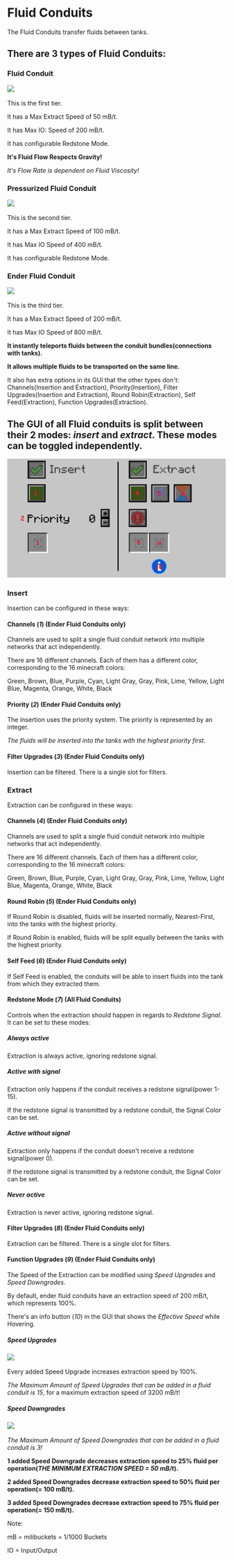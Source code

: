 # Fluid Conduits

The Fluid Conduits transfer fluids between tanks.

## There are 3 types of Fluid Conduits:

### Fluid Conduit
![](http://loenwind.info/eio/Fluid_Conduit.png)

This is the first tier.

It has a Max Extract Speed of 50 mB/t.

It has Max IO: Speed of 200 mB/t.

It has configurable Redstone Mode.

**It's Fluid Flow Respects Gravity!**

*It's Flow Rate is dependent on Fluid Viscosity!*

### Pressurized Fluid Conduit
![](http://loenwind.info/eio/Pressurized_Fluid_Conduit.png)

This is the second tier.

It has a Max Extract Speed of 100 mB/t.

It has Max IO Speed of 400 mB/t.

It has configurable Redstone Mode.

### Ender Fluid Conduit
![](http://loenwind.info/eio/Ender_Fluid_Conduit.png)

This is the third tier.

It has a Max Extract Speed of 200 mB/t.

It has Max IO Speed of 800 mB/t.

**It instantly teleports fluids between the conduit bundles(connections with tanks).**

**It allows multiple fluids to be transported on the same line.**

It also has extra options in its GUI that the other types don't: Channels(Insertion and Extraction), Priority(Insertion), Filter Upgrades(Insertion and Extraction), Round Robin(Extraction), Self Feed(Extraction), Function Upgrades(Extraction).

## The GUI of all Fluid conduits is split between their 2 modes: *insert* and *extract*. These modes can be toggled independently.
![Ender Fluid Conduit GUI](https://github.com/paul-soporan/enderio-wiki/blob/master/images/GUIs/Ender-Fluid-Conduit-GUI.png)

### Insert

Insertion can be configured in these ways:

#### Channels (*1*) (Ender Fluid Conduits only)

Channels are used to split a single fluid conduit network into multiple networks that act independently.

There are 16 different channels. Each of them has a different color, corresponding to the 16 minecraft colors: 

Green, Brown, Blue, Purple, Cyan, Light Gray, Gray, Pink, Lime, Yellow, Light Blue, Magenta, Orange, White, Black

#### Priority (*2*) (Ender Fluid Conduits only)

The insertion uses the priority system. The priority is represented by an integer.

*The fluids will be inserted into the tanks with the highest priority first.*

#### Filter Upgrades (*3*) (Ender Fluid Conduits only)

Insertion can be filtered. There is a single slot for filters.

### Extract

Extraction can be configured in these ways:

#### Channels (*4*) (Ender Fluid Conduits only)

Channels are used to split a single fluid conduit network into multiple networks that act independently.

There are 16 different channels. Each of them has a different color, corresponding to the 16 minecraft colors: 

Green, Brown, Blue, Purple, Cyan, Light Gray, Gray, Pink, Lime, Yellow, Light Blue, Magenta, Orange, White, Black

#### Round Robin (*5*) (Ender Fluid Conduits only)

If Round Robin is disabled, fluids will be inserted normally, Nearest-First, into the tanks with the highest priority.

If Round Robin is enabled, fluids will be split equally between the tanks with the highest priority.

#### Self Feed (*6*) (Ender Fluid Conduits only)

If Self Feed is enabled, the conduits will be able to insert fluids into the tank from which they extracted them.

#### Redstone Mode (*7*) (All Fluid Conduits)

Controls when the extraction should happen in regards to *Redstone Signal*. It can be set to these modes:

##### Always active
Extraction is always active, ignoring redstone signal.

##### Active with signal
Extraction only happens if the conduit receives a redstone signal(power 1-15).

If the redstone signal is transmitted by a redstone conduit, the Signal Color can be set.

##### Active without signal
Extraction only happens if the conduit doesn't receive a redstone signal(power 0).

If the redstone signal is transmitted by a redstone conduit, the Signal Color can be set.

##### Never active
Extraction is never active, ignoring redstone signal.

#### Filter Upgrades (*8*) (Ender Fluid Conduits only)

Extraction can be filtered. There is a single slot for filters.

#### Function Upgrades (*9*) (Ender Fluid Conduits only)

The Speed of the Extraction can be modified using *Speed Upgrades* and *Speed Downgrades*.

By default, ender fluid conduits have an extraction speed of 200 mB/t, which represents 100%.

There's an info button (*10*) in the GUI that shows the *Effective Speed* while Hovering.

##### Speed Upgrades
![](http://loenwind.info/eio/Item_Conduit_Speed_Upgrade.png)

Every added Speed Upgrade increases extraction speed by 100%.

*The Maximum Amount of Speed Upgrades that can be added in a fluid conduit is 15*, for a maximum extraction speed of 3200 mB/t!

##### Speed Downgrades
![](http://loenwind.info/eio/Item_Conduit_Speed_Downgrade.png)

*The Maximum Amount of Speed Downgrades that can be added in a fluid conduit is 3!*

**1 added Speed Downgrade decreases extraction speed to 25% fluid per operation(*THE MINIMUM EXTRACTION SPEED = 50 mB/t*).**

**2 added Speed Downgrades decrease extraction speed to 50% fluid per operation(= 100 mB/t).**

**3 added Speed Downgrades decrease extraction speed to 75% fluid per operation(= 150 mB/t).**


Note:

mB = milibuckets = 1/1000 Buckets

IO = Input/Output
